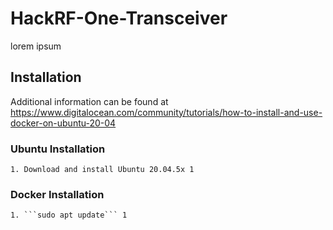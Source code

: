 # HackRF-One-Transceiver
lorem ipsum
## Installation
Additional information can be found at https://www.digitalocean.com/community/tutorials/how-to-install-and-use-docker-on-ubuntu-20-04

  ### Ubuntu Installation
    1. Download and install Ubuntu 20.04.5x 1
  
  ### Docker Installation
    1. ```sudo apt update``` 1
